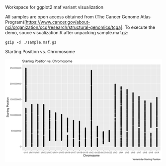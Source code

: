 Workspace for ggplot2 maf variant visualization

All samples are open access obtained from (The Cancer Genome Atlas Program)[https://www.cancer.gov/about-nci/organization/ccg/research/structural-genomics/tcga]. To execute the demo, souce visualization.R after unpacking sample.maf.gz:

```
gzip -d ./sample.maf.gz
```

Starting Position vs. Chromosome

![Starting Position vs. Chromosome](/pos_chr.png)